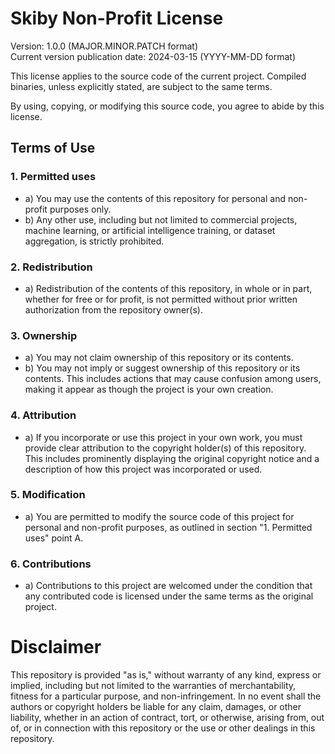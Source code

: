 # Skiby Non-Profit License

Version: 1.0.0 (MAJOR.MINOR.PATCH format)  
Current version publication date: 2024-03-15 (YYYY-MM-DD format)

This license applies to the source code of the current project. Compiled binaries, unless explicitly stated, are subject to the same terms.

By using, copying, or modifying this source code, you agree to abide by this license.

## Terms of Use

### 1. Permitted uses

- a) You may use the contents of this repository for personal and non-profit purposes only.
- b) Any other use, including but not limited to commercial projects, machine learning, or artificial intelligence training, or dataset aggregation, is strictly prohibited.

### 2. Redistribution

- a) Redistribution of the contents of this repository, in whole or in part, whether for free or for profit, is not permitted without prior written authorization from the repository owner(s).

### 3. Ownership

- a) You may not claim ownership of this repository or its contents.
- b) You may not imply or suggest ownership of this repository or its contents. This includes actions that may cause confusion among users, making it appear as though the project is your own creation.

### 4. Attribution

- a) If you incorporate or use this project in your own work, you must provide clear attribution to the copyright holder(s) of this repository. This includes prominently displaying the original copyright notice and a description of how this project was incorporated or used.

### 5. Modification

- a) You are permitted to modify the source code of this project for personal and non-profit purposes, as outlined in section "1. Permitted uses" point A.

### 6. Contributions

- a) Contributions to this project are welcomed under the condition that any contributed code is licensed under the same terms as the original project.

# Disclaimer

This repository is provided "as is," without warranty of any kind, express or implied, including but not limited to the warranties of merchantability, fitness for a particular purpose, and non-infringement. In no event shall the authors or copyright holders be liable for any claim, damages, or other liability, whether in an action of contract, tort, or otherwise, arising from, out of, or in connection with this repository or the use or other dealings in this repository.
